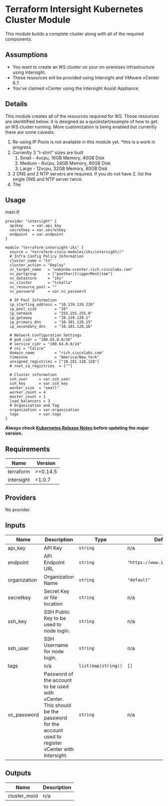 # Terraform Intersight Kubernetes Cluster Module
This module builds a complete cluster along with all of the required components.

## Assumptions

* You want to create an IKS cluster on your on-premises infrastructure using Intersight.
* These resources will be provided using Intersight and VMware vCenter 6.7.
* You've claimed vCenter using the Intersight Assist Appliance.

## Details

This module creates all of the resources required for IKS.  Those resources are identitified below.  It is designed as a quickstart/example of how to get an IKS cluster running.  More customization is being enabled but currently there are some caveats:

1.  Re-using IP Pools is not available in this module yet.  *this is a work in progress
2.  Currently 3 "t-shirt" sizes are built
    1.  Small - 4vcpu, 16GB Memory, 40GB Disk
    2.  Medium - 8vcpu, 24GB Memory, 60GB Disk
    3.  Large - 12vcpu, 32GB Memory, 80GB Disk
3.  2 DNS and 2 NTP servers are required.  If you do not have 2, list the single DNS and NTP server twice.
4.  The 

## Usage

main.tf

```
provider "intersight" {
  apikey    = var.api_key
  secretkey = var.secretkey
  endpoint  = var.endpoint
}

module "terraform-intersight-iks" {
  source = "terraform-cisco-modules/iks/intersight//"
  # Infra Config Policy Information
  cluster_name = "tn"
  cluster_action = "Deploy"
  vc_target_name   = "wakanda-vcenter.rich.ciscolabs.com"
  vc_portgroup     = ["panther|triggerMesh|tme"]
  vc_datastore     = "iks"
  vc_cluster       = "tchalla"
  vc_resource_pool = ""
  vc_password      = var.vc_password

  # IP Pool Information
  ip_starting_address = "10.139.120.220"
  ip_pool_size        = "20"
  ip_netmask          = "255.255.255.0"
  ip_gateway          = "10.139.120.1"
  ip_primary_dns      = "10.101.128.15"
  ip_secondary_dns    = "10.101.128.16"

  # Network Configuration Settings
  # pod_cidr = "100.65.0.0/16"
  # service_cidr = "100.64.0.0/24"
  # cni = "Calico"
  domain_name         = "rich.ciscolabs.com"
  timezone            = "America/New_York"
  unsigned_registries = ["10.101.128.128"]
  # root_ca_registries  = [""]

  # Cluster information
  ssh_user     = var.ssh_user
  ssh_key      = var.ssh_key
  worker_size  = "small"
  worker_count = 4
  master_count = 1
  load_balancers = 3
  # Organization and Tag
  organization = var.organization
  tags         = var.tags
}
```

**Always check [Kubernetes Release Notes](https://kubernetes.io/docs/setup/release/notes/) before updating the major version.**


<!-- BEGINNING OF PRE-COMMIT-TERRAFORM DOCS HOOK -->
## Requirements

| Name | Version |
|------|---------|
| terraform | >=0.14.5 |
| intersight | =1.0.7 |

## Providers

No provider.

## Inputs

| Name | Description | Type | Default | Required |
|------|-------------|------|---------|:--------:|
| api\_key | API Key | `string` | n/a | yes |
| endpoint | API Endpoint URL | `string` | `"https://www.intersight.com"` | no |
| organization | Organization Name | `string` | `"default"` | no |
| secretkey | Secret Key or file location | `string` | n/a | yes |
| ssh\_key | SSH Public Key to be used to node login. | `string` | n/a | yes |
| ssh\_user | SSH Username for node login. | `string` | n/a | yes |
| tags | n/a | `list(map(string))` | `[]` | no |
| vc\_password | Password of the account to be used with vCenter.  This should be the password for the account used to register vCenter with Intersight. | `string` | n/a | yes |

## Outputs

| Name | Description |
|------|-------------|
| cluster\_moid | n/a |

<!-- END OF PRE-COMMIT-TERRAFORM DOCS HOOK -->